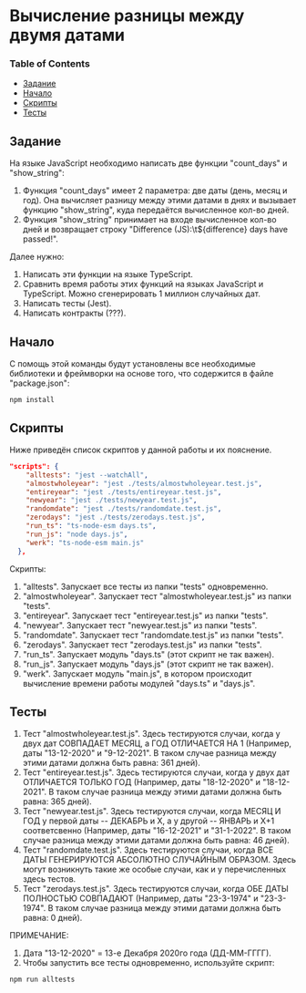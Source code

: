 # Вычисление разницы между двумя датами

### Table of Contents

- [Задание](#Задание)
- [Начало](#Начало)
- [Скрипты](#Скрипты)
- [Тесты](#Тесты)

## Задание

На языке JavaScript необходимо написать две функции "count_days" и "show_string":

1. Функция "count_days" имеет 2 параметра: две даты (день, месяц и год). Она вычисляет разницу между этими датами в днях и вызывает функцию "show_string", куда передаётся вычисленное кол-во дней.
2. Функция "show_string" принимает на входе вычисленное кол-во дней и возвращает строку "Difference (JS):\t${difference} days have passed!".

Далее нужно:

1. Написать эти функции на языке TypeScript.
2. Сравнить время работы этих функций на языках JavaScript и TypeScript. Можно сгенерировать 1 миллион случайных дат.
3. Написать тесты (Jest).
4. Написать контракты (???).

## Начало

С помощь этой команды будут установлены все необходимые библиотеки и фреймворки на основе того, что содержится в файле "package.json":

```npm
npm install
```

## Скрипты

Ниже приведён список скриптов у данной работы и их пояснение.

```json
"scripts": {
    "alltests": "jest --watchAll",
    "almostwholeyear": "jest ./tests/almostwholeyear.test.js",
    "entireyear": "jest ./tests/entireyear.test.js",
    "newyear": "jest ./tests/newyear.test.js",
    "randomdate": "jest ./tests/randomdate.test.js",
    "zerodays": "jest ./tests/zerodays.test.js",
    "run_ts": "ts-node-esm days.ts",
    "run_js": "node days.js",
    "werk": "ts-node-esm main.js"
  },
```

Скрипты:

1. "alltests". Запускает все тесты из папки "tests" одновременно.
2. "almostwholeyear". Запускает тест "almostwholeyear.test.js" из папки "tests".
3. "entireyear". Запускает тест "entireyear.test.js" из папки "tests".
4. "newyear". Запускает тест "newyear.test.js" из папки "tests".
5. "randomdate". Запускает тест "randomdate.test.js" из папки "tests".
6. "zerodays". Запускает тест "zerodays.test.js" из папки "tests".
7. "run_ts". Запускает модуль "days.ts" (этот скрипт не так важен).
8. "run_js". Запускает модуль "days.js" (этот скрипт не так важен).
9. "werk". Запускает модуль "main.js", в котором происходит вычисление времени работы модулей "days.ts" и "days.js".

## Тесты

1. Тест "almostwholeyear.test.js". Здесь тестируются случаи, когда у двух дат СОВПАДАЕТ МЕСЯЦ, а ГОД ОТЛИЧАЕТСЯ НА 1 (Например, даты "13-12-2020" и "9-12-2021". В таком случае разница между этими датами должна быть равна: 361 дней).
2. Тест "entireyear.test.js". Здесь тестируются случаи, когда у двух дат ОТЛИЧАЕТСЯ ТОЛЬКО ГОД (Например, даты "18-12-2020" и "18-12-2021". В таком случае разница между этими датами должна быть равна: 365 дней).
3. Тест "newyear.test.js". Здесь тестируются случаи, когда МЕСЯЦ И ГОД у первой даты -- ДЕКАБРЬ и X, а у другой -- ЯНВАРЬ и X+1 соответсвенно (Например, даты "16-12-2021" и "31-1-2022". В таком случае разница между этими датами должна быть равна: 46 дней).
4. Тест "randomdate.test.js". Здесь тестируются случаи, когда ВСЕ ДАТЫ ГЕНЕРИРУЮТСЯ АБСОЛЮТНО СЛУЧАЙНЫМ ОБРАЗОМ. Здесь могут возникнуть такие же особые случаи, как и у перечисленных здесь тестов.
5. Тест "zerodays.test.js". Здесь тестируются случаи, когда ОБЕ ДАТЫ ПОЛНОСТЬЮ СОВПАДАЮТ (Например, даты "23-3-1974" и "23-3-1974". В таком случае разница между этими датами должна быть равна: 0 дней).

ПРИМЕЧАНИЕ:

1. Дата "13-12-2020" = 13-е Декабря 2020го года (ДД-ММ-ГГГГ). 
2. Чтобы запустить все тесты одновременно, используйте скрипт:

```npm
npm run alltests
```
